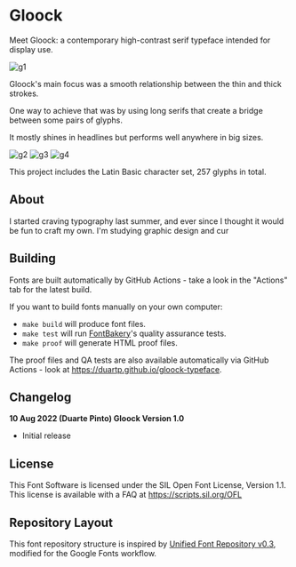 # Gloock

Meet Gloock: a contemporary high-contrast serif typeface intended for display use. 

![g1](https://user-images.githubusercontent.com/53453513/184181118-88a6f2c8-d397-4e17-b924-79974d39f17a.jpg)

Gloock's main focus was a smooth relationship between the thin and thick strokes. 

One way to achieve that was by using long serifs that create a bridge between some pairs of glyphs. 

It mostly shines in headlines but performs well anywhere in big sizes.

![g2](https://user-images.githubusercontent.com/53453513/184181261-45799deb-3f99-466a-9b64-67c34f3e3a29.jpg)
![g3](https://user-images.githubusercontent.com/53453513/184181303-76936504-4c8d-4498-b645-6df59acd6d71.jpg)
![g4](https://user-images.githubusercontent.com/53453513/184181324-f11b413d-5d1c-4cee-b7a9-169d0e5fb858.jpg)

This project includes the Latin Basic character set, 257 glyphs in total.

## About

I started craving typography last summer, and ever since I thought it would be fun to craft my own. I'm studying graphic design and cur

## Building

Fonts are built automatically by GitHub Actions - take a look in the "Actions" tab for the latest build.

If you want to build fonts manually on your own computer:

* `make build` will produce font files.
* `make test` will run [FontBakery](https://github.com/googlefonts/fontbakery)'s quality assurance tests.
* `make proof` will generate HTML proof files.

The proof files and QA tests are also available automatically via GitHub Actions - look at https://duartp.github.io/gloock-typeface.

## Changelog

**10 Aug 2022 (Duarte Pinto) Gloock Version 1.0**
- Initial release

## License

This Font Software is licensed under the SIL Open Font License, Version 1.1.
This license is available with a FAQ at
https://scripts.sil.org/OFL

## Repository Layout

This font repository structure is inspired by [Unified Font Repository v0.3](https://github.com/unified-font-repository/Unified-Font-Repository), modified for the Google Fonts workflow.
